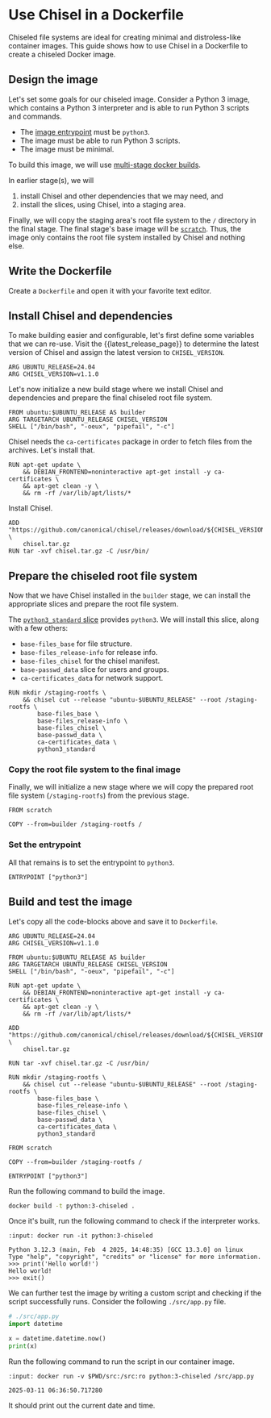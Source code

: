 # Use Chisel in a Dockerfile

Chiseled file systems are ideal for creating minimal and distroless-like
container images. This guide shows how to use Chisel in a Dockerfile to create a
chiseled Docker image.


## Design the image

Let's set some goals for our chiseled image. Consider a Python 3 image, which
contains a Python 3 interpreter and is able to run Python 3 scripts and
commands.

- The [image entrypoint] must be `python3`.
- The image must be able to run Python 3 scripts.
- The image must be minimal.

To build this image, we will use [multi-stage docker builds].

In earlier stage(s), we will

1. install Chisel and other dependencies that we may need, and
2. install the slices, using Chisel, into a staging area.

Finally, we will copy the staging area's root file system to the `/` directory
in the final stage. The final stage's base image will be [`scratch`]. Thus, the
image only contains the root file system installed by Chisel and nothing else.


## Write the Dockerfile

Create a `Dockerfile` and open it with your favorite text editor.


## Install Chisel and dependencies

To make building easier and configurable, let's first define some variables that
we can re-use. Visit the {{latest_release_page}} to determine the latest version
of Chisel and assign the latest version to `CHISEL_VERSION`.

```docker
ARG UBUNTU_RELEASE=24.04
ARG CHISEL_VERSION=v1.1.0
```

Let's now initialize a new build stage where we install Chisel and dependencies
and prepare the final chiseled root file system.

```docker
FROM ubuntu:$UBUNTU_RELEASE AS builder
ARG TARGETARCH UBUNTU_RELEASE CHISEL_VERSION
SHELL ["/bin/bash", "-oeux", "pipefail", "-c"]
```

Chisel needs the `ca-certificates` package in order to fetch files from the
archives. Let's install that.

```docker
RUN apt-get update \
    && DEBIAN_FRONTEND=noninteractive apt-get install -y ca-certificates \
    && apt-get clean -y \
    && rm -rf /var/lib/apt/lists/*
```

Install Chisel.

```docker
ADD "https://github.com/canonical/chisel/releases/download/${CHISEL_VERSION}/chisel_${CHISEL_VERSION}_linux_${TARGETARCH}.tar.gz" \
    chisel.tar.gz
RUN tar -xvf chisel.tar.gz -C /usr/bin/
```


## Prepare the chiseled root file system

Now that we have Chisel installed in the `builder` stage, we can install the
appropriate slices and prepare the root file system.

The [`python3_standard` slice] provides `python3`. We will install this slice,
along with a few others:

- `base-files_base` for file structure.
- `base-files_release-info` for release info.
- `base-files_chisel` for the chisel manifest.
- `base-passwd_data` slice for users and groups.
- `ca-certificates_data` for network support.

```docker
RUN mkdir /staging-rootfs \
    && chisel cut --release "ubuntu-$UBUNTU_RELEASE" --root /staging-rootfs \
        base-files_base \
        base-files_release-info \
        base-files_chisel \
        base-passwd_data \
        ca-certificates_data \
        python3_standard
```


### Copy the root file system to the final image

Finally, we will initialize a new stage where we will copy the prepared root
file system (`/staging-rootfs`) from the previous stage.

```docker
FROM scratch

COPY --from=builder /staging-rootfs /
```


### Set the entrypoint

All that remains is to set the entrypoint to `python3`.

```docker
ENTRYPOINT ["python3"]
```


## Build and test the image

Let's copy all the code-blocks above and save it to `Dockerfile`.

```docker
ARG UBUNTU_RELEASE=24.04
ARG CHISEL_VERSION=v1.1.0

FROM ubuntu:$UBUNTU_RELEASE AS builder
ARG TARGETARCH UBUNTU_RELEASE CHISEL_VERSION
SHELL ["/bin/bash", "-oeux", "pipefail", "-c"]

RUN apt-get update \
    && DEBIAN_FRONTEND=noninteractive apt-get install -y ca-certificates \
    && apt-get clean -y \
    && rm -rf /var/lib/apt/lists/*

ADD "https://github.com/canonical/chisel/releases/download/${CHISEL_VERSION}/chisel_${CHISEL_VERSION}_linux_${TARGETARCH}.tar.gz" \
    chisel.tar.gz

RUN tar -xvf chisel.tar.gz -C /usr/bin/

RUN mkdir /staging-rootfs \
    && chisel cut --release "ubuntu-$UBUNTU_RELEASE" --root /staging-rootfs \
        base-files_base \
        base-files_release-info \
        base-files_chisel \
        base-passwd_data \
        ca-certificates_data \
        python3_standard

FROM scratch

COPY --from=builder /staging-rootfs /

ENTRYPOINT ["python3"]
```

Run the following command to build the image.

```sh
docker build -t python:3-chiseled .
```

Once it's built, run the following command to check if the interpreter works.

```{terminal}
:input: docker run -it python:3-chiseled

Python 3.12.3 (main, Feb  4 2025, 14:48:35) [GCC 13.3.0] on linux
Type "help", "copyright", "credits" or "license" for more information.
>>> print('Hello world!')
Hello world!
>>> exit()
```

We can further test the image by writing a custom script and checking if the
script successfully runs. Consider the following `./src/app.py` file.

```py
# ./src/app.py
import datetime

x = datetime.datetime.now()
print(x)
```

Run the following command to run the script in our container image.

```{terminal}
:input: docker run -v $PWD/src:/src:ro python:3-chiseled /src/app.py

2025-03-11 06:36:50.717280
```

It should print out the current date and time.


<!-- LINKS -->

[python3 package on Noble]: https://packages.ubuntu.com/noble/python3
[image entrypoint]: https://github.com/opencontainers/image-spec/blob/main/config.md
[multi-stage docker builds]: https://docs.docker.com/build/building/multi-stage/
[`scratch`]: https://hub.docker.com/_/scratch
[`python3_standard` slice]: https://github.com/canonical/chisel-releases/blob/ubuntu-24.04/slices/python3.yaml#L13
